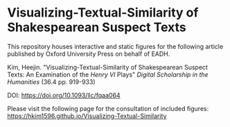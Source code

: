 # Visualizing-Textual-Similarity of Shakespearean Suspect Texts

This repository houses interactive and static figures for the following article published by Oxford University Press on behalf of EADH.

Kim, Heejin. "Visualizing-Textual-Similarity of Shakespearean Suspect Texts: An Examination of the <em>Henry VI</em> Plays" <em>Digital Scholarship in the Humanities</em> (36.4 pp. 919-933)

DOI: https://doi.org/10.1093/llc/fqaa064

Please visit the following page for the consultation of included figures: 
https://hkim1596.github.io/Visualizing-Textual-Similarity
